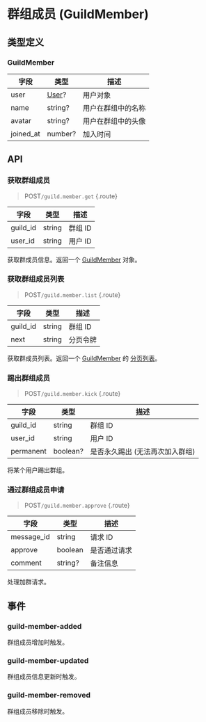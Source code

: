 # 群组成员 (GuildMember)

## 类型定义

### GuildMember

| 字段 | 类型 | 描述 |
| --- | --- | --- |
| user | [User](./user.md#user)? | 用户对象 |
| name | string? | 用户在群组中的名称 |
| avatar | string? | 用户在群组中的头像 |
| joined_at | number? | 加入时间 |

## API

### 获取群组成员

> <badge>POST</badge>`/guild.member.get` {.route}

| 字段 | 类型 | 描述 |
| --- | --- | --- |
| guild_id | string | 群组 ID |
| user_id | string | 用户 ID |

获取群成员信息。返回一个 [GuildMember](#guildmember) 对象。

### 获取群组成员列表

> <badge>POST</badge>`/guild.member.list` {.route}

| 字段 | 类型 | 描述 |
| --- | --- | --- |
| guild_id | string | 群组 ID |
| next | string | 分页令牌 |

获取群成员列表。返回一个 [GuildMember](#guildmember) 的 [分页列表](../protocol/api.md#分页)。

### 踢出群组成员

> <badge>POST</badge>`/guild.member.kick` {.route}

| 字段 | 类型 | 描述 |
| --- | --- | --- |
| guild_id | string | 群组 ID |
| user_id | string | 用户 ID |
| permanent | boolean? | 是否永久踢出 (无法再次加入群组) |

将某个用户踢出群组。

<!-- ### 禁言群组成员

> <badge>POST</badge>`/guild.member.mute` {.route}

| 字段 | 类型 | 描述 |
| --- | --- | --- |
| guild_id | string | 群组 ID |
| user_id | string | 用户 ID |
| duration | number | 禁言时长 (毫秒) |
| comment | string? | 说明信息 |

将某个用户禁言。如果传入的禁言时长为 `0` 则表示解除禁言。 -->

### 通过群组成员申请

> <badge>POST</badge>`/guild.member.approve` {.route}

| 字段 | 类型 | 描述 |
| --- | --- | --- |
| message_id | string | 请求 ID |
| approve | boolean | 是否通过请求 |
| comment | string? | 备注信息 |

处理加群请求。

## 事件

### guild-member-added

群组成员增加时触发。

### guild-member-updated

群组成员信息更新时触发。

### guild-member-removed

群组成员移除时触发。
